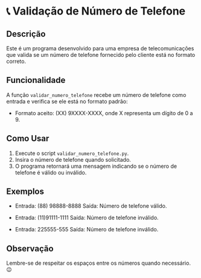 # 📞 Validação de Número de Telefone

## Descrição
Este é um programa desenvolvido para uma empresa de telecomunicações que valida se um número de telefone fornecido pelo cliente está no formato correto.

## Funcionalidade
A função `validar_numero_telefone` recebe um número de telefone como entrada e verifica se ele está no formato padrão:

- Formato aceito: (XX) 9XXXX-XXXX, onde X representa um dígito de 0 a 9.

## Como Usar
1. Execute o script `validar_numero_telefone.py`.
2. Insira o número de telefone quando solicitado.
3. O programa retornará uma mensagem indicando se o número de telefone é válido ou inválido.

## Exemplos
- Entrada: (88) 98888-8888
  Saída: Número de telefone válido.
  
- Entrada: (11)91111-1111
  Saída: Número de telefone inválido.
  
- Entrada: 225555-555
  Saída: Número de telefone inválido.

## Observação
Lembre-se de respeitar os espaços entre os números quando necessário. 😉